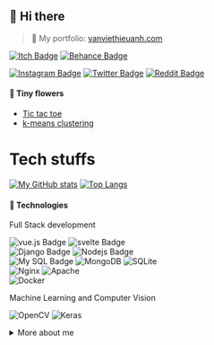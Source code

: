 ## 👋 Hi there

> 🌼 My portfolio: [vanviethieuanh.com](https://vanviethieuanh.com/)

[![Itch Badge](https://img.shields.io/badge/-accodius-FA5C5C?style=flat&labelColor=FA5C5C&logo=itch.io&logoColor=white)](https://accodius.itch.io/)
[![Behance Badge](https://img.shields.io/badge/-vanviethieuanh-1769FF?style=flat&labelColor=1769FF&logo=behance&logoColor=white)](https://www.behance.net/vanviethieuanh)


[![Instagram Badge](https://img.shields.io/badge/-@accodius-E4405F?style=flat&labelColor=E4405F&logo=instagram&logoColor=white)](https://instagram.com/accodius)
[![Twitter Badge](https://img.shields.io/badge/-@AccodiusdeVan-1DA1F2?style=flat&labelColor=1DA1F2&logo=twitter&logoColor=white)](https://twitter.com/AccodiusdeVan)
[![Reddit Badge](https://img.shields.io/badge/-@Accodius_de_Van-FF4500?style=flat&labelColor=FF4500&logo=reddit&logoColor=white)](https://www.reddit.com/user/Accodius_de_Van)


#### 🌻 Tiny flowers

- [Tic tac toe](https://vanviethieuanh.com/tictactoe/)
- [k-means clustering](http://vanviethieuanh.com/k-means-clustering/)

# Tech stuffs
[![My GitHub stats](https://github-readme-stats.vercel.app/api?username=vanviethieuanh&hide=prs&theme=gruvbox)](https://github.com/anuraghazra/github-readme-stats)
[![Top Langs](https://github-readme-stats.vercel.app/api/top-langs/?username=vanviethieuanh&layout=compact&theme=gruvbox&langs_count=6&hide=jupyter%20notebook,html,css,tex)](https://github.com/anuraghazra/github-readme-stats)

#### 🧪 Technologies

Full Stack development

![vue.js Badge](https://img.shields.io/badge/-vue.js-3fb27f?style=for-the-badge&labelColor=black&logo=vue.js&logoColor=3fb27f)
![svelte Badge](https://img.shields.io/badge/-svelte-FF3E00?style=for-the-badge&labelColor=black&logo=svelte&logoColor=FF3E00)<br/>
![Django Badge](https://img.shields.io/badge/-Django-092E20?style=for-the-badge&labelColor=black&logo=Django&logoColor=white)
![Nodejs Badge](https://img.shields.io/badge/-Nodejs-3C873A?style=for-the-badge&labelColor=black&logo=node.js&logoColor=3C873A)<br/>
![My SQL Badge](https://img.shields.io/badge/-MySQL-4479A1?style=for-the-badge&labelColor=black&logo=MySQL&logoColor=white)
![MongoDB](https://img.shields.io/badge/-MongoDB-47A248?style=for-the-badge&labelColor=black&logo=MongoDB&logoColor=47A248)
![SQLite](https://img.shields.io/badge/-SQLite-003B57?style=for-the-badge&labelColor=black&logo=SQLite&logoColor=white)<br/>
![Nginx](https://img.shields.io/badge/-Nginx-009639?style=for-the-badge&labelColor=black&logo=Nginx&logoColor=009639)
![Apache](https://img.shields.io/badge/-Apache-D22128?style=for-the-badge&labelColor=black&logo=Apache&logoColor=white)<br/>
![Docker](https://img.shields.io/badge/-Docker-2496ED?style=for-the-badge&labelColor=black&logo=Docker&logoColor=white)

Machine Learning and Computer Vision

![OpenCV](https://img.shields.io/badge/-OpenCV-5C3EE8?style=for-the-badge&labelColor=black&logo=OpenCV&logoColor=white)
![Keras](https://img.shields.io/badge/-Keras-D00000?style=for-the-badge&labelColor=black&logo=Keras&logoColor=white)

<details>
<summary>
  More about me
</summary>

<br >

😄 Hi! My name is Anh. I'm now living in Ho Chi Minh City. Started learning how to programming in 2017 with C#, C++, Js, Python,... Now I realize it’s a long journey that I go with programming. So, I decided to build something that means for people. I'm in love with creating digital products like design beautiful stuff and constructing a sustainable system.

📚 I have been studying at the University of Information Technology (VNUHCM) since 2019. With a specialty in Computer Science which mainly about Machine Learning stuffs. Thanks to it, I have skills in building forecast systems and mining data.

🔥 With my experience and knowledge, I can quickly learn new technology (I self-taught Django in less than a week then use VueJS for building a [Twitter clone](https://github.com/vanviethieuanh/twitter-clone) SPA in the next 4 days). It's will be my pleasure for listening to your story. Let's contact me and have a talk!

[![Mail Badge](https://img.shields.io/badge/-vanviethieuanh@gmail.com-c0392b?style=flat&labelColor=c0392b&logo=gmail&logoColor=white)](mailto:vanviethieuanh@gmail.com)
[![Facebook Badge](https://img.shields.io/badge/-vanviethieuanh-1877F2?style=flat&labelColor=1877F2&logo=facebook&logoColor=white)](https://instagram.com/vanviethieuanh)
